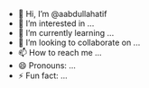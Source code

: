 - 👋 Hi, I’m @aabdullahatif
- 👀 I’m interested in ...
- 🌱 I’m currently learning ...
- 💞️ I’m looking to collaborate on ...
- 📫 How to reach me ...
- 😄 Pronouns: ...
- ⚡ Fun fact: ...

<!---
aabdullahatif/aabdullahatif is a ✨ special ✨ repository because its `README.md` (this file) appears on your GitHub profile.
You can click the Preview link to take a look at your changes.
--->
